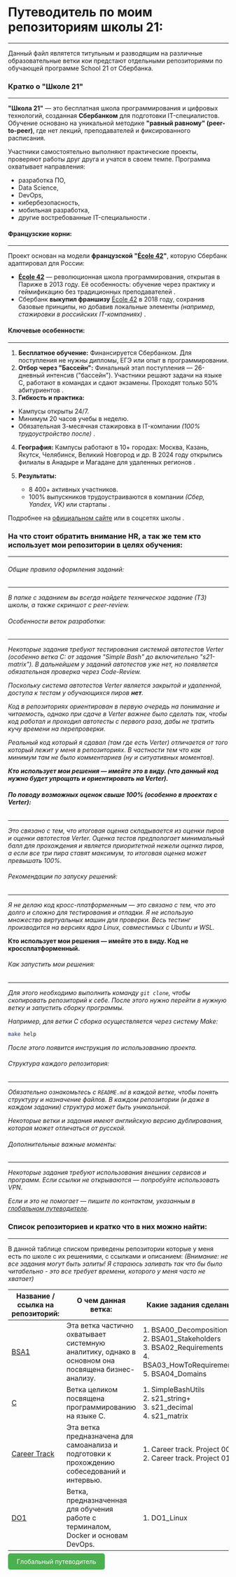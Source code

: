 # Путеводитель по моим репозиториям школы 21:

---

 Данный файл являтется титульным и разводящим на различные образовательные ветки кои предстают отдельными репозиториями по обучающей программе School 21 от Сбербанка.

### Кратко о "Школе 21"

---

**"Школа 21"** — это бесплатная школа программирования и цифровых технологий, созданная **Сбербанком** для подготовки IT-специалистов. Обучение основано на уникальной методике **"равный равному" (peer-to-peer)**, где нет лекций, преподавателей и фиксированного расписания.

Участники самостоятельно выполняют практические проекты, проверяют работы друг друга и учатся в своем темпе.
Программа охватывает направления:

* разработка ПО,
* Data Science,
* DevOps,
* кибербезопасность,
* мобильная разработка,
* другие востребованные IT-специальности .

#### Французские корни:

---

Проект основан на модели **французской "[École 42](https://42.fr/en/homepage/)"**, которую Сбербанк адаптировал для России:

- **[École 42](https://42.fr/en/homepage/)** — революционная школа программирования, открытая в Париже в 2013 году. Её особенность: обучение через практику и геймификацию без традиционных преподавателей .
- Сбербанк **выкупил франшизу** [École 42](https://42.fr/en/homepage/) в 2018 году, сохранив базовые принципы, но добавив локальные элементы *(например, стажировки в российских IT-компаниях)* .

#### Ключевые особенности:

---

1. **Бесплатное обучение:** Финансируется Сбербанком. Для поступления не нужны дипломы, ЕГЭ или опыт в программировании.
2. **Отбор через "Бассейн":** Финальный этап поступления — 26-дневный интенсив ("бассейн"). Участники решают задачи на языке C, работают в командах и сдают экзамены. Проходят только 50% абитуриентов .
3. **Гибкость и практика:**

- Кампусы открыты 24/7.
- Минимум 20 часов учебы в неделю.
- Обязательная 3-месячная стажировка в IT-компании *(100% трудоустройство после)* .

4. **География:** Кампусы работают в 10+ городах: Москва, Казань, Якутск, Челябинск, Великий Новгород и др.
   В 2024 году открылись филиалы в Анадыре и Магадане для удаленных регионов .
5. **Результаты:**

   - 8 400+ активных участников.
   - 100% выпускников трудоустраиваются в компании *(Сбер, Yandex, VK)* или стартапы .

Подробнее на [официальном сайте](https://21-school.ru/) или в соцсетях школы .

### На что стоит обратить внимание HR, а так же тем кто использует мои репозитории в целях обучения:

---

###### Общие правила оформления заданий:

---

*В папке с заданием вы всегда найдете техническое задание (ТЗ) школы, а также скриншот с peer-review.*

###### Особенности веток разработки:

---

*Некоторые задания требуют тестирования системой автотестов Verter (особенно ветка C: от задания "Simple Bash" до включительно "s21-matrix"). В дальнейшем у заданий автотестов уже нет, но появляется обязательная проверка через Code-Review.*

*Поскольку система автотестов Verter является закрытой и удаленной, доступа к тестам у обучающихся пиров  **нет**.*

*Код в репозиториях ориентирован в первую очередь на понимание и читаемость, однако при сдаче в Verter важнее было сделать так, чтобы код работал и проходил автотесты с первого раза, дабы не тратить кучу времени на перепроверки.*

*Реальный код который я сдавал (там где есть Verter) отличается от того который лежит у меня в репозиториях. В частности тем что как минимум там не было комментариев (ну и ситуативных моментов).*

***Кто использует мои решения — имейте это в виду. (что данный код нужно будет упрощать и ориентировать на Verter).***

###### **По поводу возможных оценок свыше 100% (особенно в проектах с Verter):**

---

*Это связано с тем, что итоговая оценка складывается из оценки пиров и оценки автотестов Verter. Оценка тестов предполагает минимальный балл для прохождения и является приоритетной нежели оценка пиров, а если все три пира ставят максимум, то итоговая оценка может превышать 100%.*

###### Рекомендации по запуску решений:

---

*Я не делаю код кросс-платформенным — это связано с тем, что это долго и сложно для тестирования и отладки. Я не использую множество виртуальных машин для проверки. Весь тестинг производится на версиях ядра Linux, совместимых с Ubuntu и WSL.*

**Кто использует мои решения — имейте это в виду. Код не кроссплатформенный.**

###### Как запустить мои решения:

---

*Для этого необходимо выполнить команду `git clone`, чтобы скопировать репозиторий к себе. После этого нужно перейти в нужную ветку и запустить сборку программы.*

*Например, для ветки C сборка осуществляется через систему Make:*

```bash
make help
```

*После этого появится инструкция по использованию проекта.*

###### Структура каждого репозитория:

---

*Обязательно ознакомьтесь с `README.md` в каждой ветке, чтобы понять структуру и назначение файлов. В каждом репозитории (и даже в каждом задании) структура может быть уникальной.*

*Некоторые ветки и задания имеют английскую версию дублирования, которая может отличаться от русской.*

###### Дополнительные важные моменты:

---

*Некоторые задания требуют использования внешних сервисов и программ. Если ссылки не открываются — попробуйте использовать VPN.*

*Если и это не помогает — пишите по контактам, указанным в [глобальном путеводителе](https://github.com/Akhzariell/Projects/blob/main/README.md).*

### Список репозиториев и кратко что в них можно найти:

---

В данной таблице списком приведены репозитории которые у меня есть по школе с их решениями, с ссылками и описанием:
*(Внимание: не все задания могут быть залиты! Я стараюсь заливать так что бы было читабельно - это все требует времени, которого у меня часто не хватает)*

| Название / ссылка на репозиторий: | О чем данная ветка:                                                                                                                                                     | Какие задания сделаны:                                                                                              |
| ------------------------------------------------------------ | -------------------------------------------------------------------------------------------------------------------------------------------------------------------------------------- | -------------------------------------------------------------------------------------------------------------------------------------- |
| [BSA1](https://github.com/Akhzariell/s21_bsa1)                  | Эта ветка частично охватывает системную аналитику, однако в основном она посвящена бизнес-анализу. | 1. BSA00_Decomposition<br />2. BSA01_Stakeholders<br />3. BSA02_Requirements<br />4. BSA03_HowToRequirements<br />5. BSA04_Domains |
| [C](https://github.com/Akhzariell/s21_c1)                       | Ветка целиком посвящена программированию на языке С.                                                                                      | 1. SimpleBashUtils<br />2. s21_string+<br />3. s21_decimal<br />4. s21_matrix                                                      |
| [Career Track](https://github.com/Akhzariell/s21_career_track)  | Эта ветка предназначена для самоанализа и подготовки к прохождению собеседований и интервью.           | 1. Career track. Project 00<br />2. Career track. Project 01                                                                          |
| [DO1](https://github.com/Akhzariell/s21_do1)                    | Ветка, предназначенная для обучения работе с терминалом, Docker и основам DevOps.                                              | 1. DO1_Linux                                                                                                                           |

<a href="https://github.com/Akhzariell/Projects" style="padding: 10px 20px; background-color: #4CAF50; color: white; text-decoration: none; border-radius: 5px;">Глобальный путеводитель</a>
